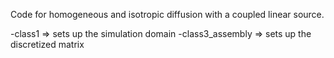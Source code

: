 Code for homogeneous and isotropic diffusion with a coupled linear source.

-class1 => sets up the simulation domain 
-class3_assembly => sets up the discretized matrix 

